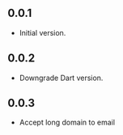 ## 0.0.1

- Initial version.

## 0.0.2

- Downgrade Dart version.

## 0.0.3

- Accept long domain to email